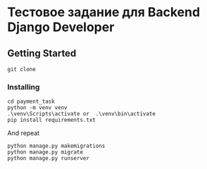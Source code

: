 #  Тестовое задание для Backend Django Developer



## Getting Started <a name = "getting_started"></a>



```
git clone 
```

### Installing



```
cd payment_task
python -m venv venv
.\venv\Scripts\activate or  .\venv\bin\activate
pip install requirements.txt
```

And repeat

```
python manage.py makemigrations
python manage.py migrate
python manage.py runserver
```

